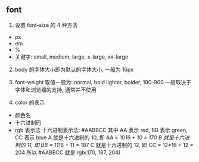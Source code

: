 ## font

1. 设置 font-size 的 4 种方法
- px
- em
- %
- 关键字: small, medium, large, x-large, xx-large

2. body 的字体大小即为默认的字体大小, 一般为 16px

3. font-weight 取值一般为: normal, bold
lighter, bolder, 100-900 一般取决于字体和浏览器的支持, 通常并不使用

4. color 的表示
- 颜色名
- 十六进制码
- rgb 表示法
十六进制表示法: #AABBCC
其中 AA 表示 red, BB 表示 green, CC 表示 blue
A 就是十六进制的 10, 即 AA = 10*16 + 10 = 170
B 就是十六进制的 11, 即 BB = 11*16 + 11 = 187
C 就是十六进制的 12, 即 CC = 12*16 + 12 = 204
所以 #AABBCC 就是 rgb(170, 187, 204)
